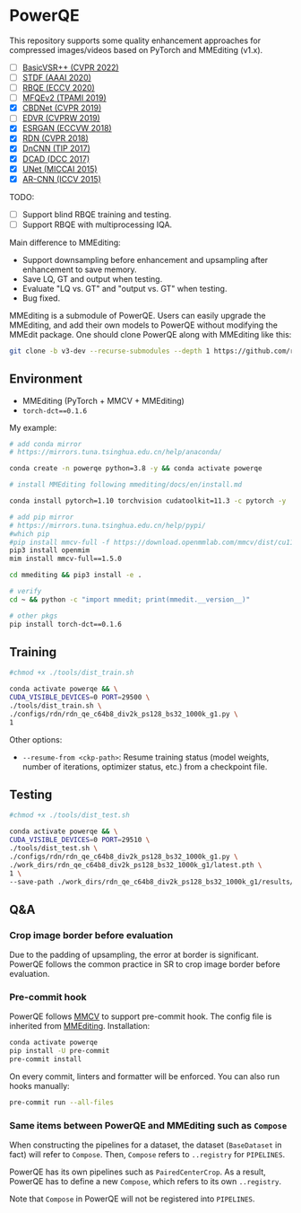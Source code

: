 # PowerQE

This repository supports some quality enhancement approaches for compressed images/videos based on PyTorch and MMEditing (v1.x).

- [ ] [BasicVSR++ (CVPR 2022)](https://arxiv.org/abs/2104.13371)
- [ ] [STDF (AAAI 2020)](https://github.com/ryanxingql/stdf-pytorch)
- [ ] [RBQE (ECCV 2020)](https://arxiv.org/abs/2006.16581)
- [ ] [MFQEv2 (TPAMI 2019)](https://github.com/ryanxingql/mfqev2.0)
- [x] [CBDNet (CVPR 2019)](https://arxiv.org/abs/1807.04686)
- [ ] [EDVR (CVPRW 2019)](https://arxiv.org/abs/1905.02716)
- [x] [ESRGAN (ECCVW 2018)](https://arxiv.org/abs/1809.00219)
- [x] [RDN (CVPR 2018)](https://arxiv.org/abs/1802.08797)
- [x] [DnCNN (TIP 2017)](https://arxiv.org/abs/1608.03981)
- [x] [DCAD (DCC 2017)](https://ieeexplore.ieee.org/abstract/document/7923714)
- [x] [UNet (MICCAI 2015)](https://arxiv.org/abs/1505.04597)
- [x] [AR-CNN (ICCV 2015)](https://arxiv.org/abs/1504.06993)

TODO:

- [ ] Support blind RBQE training and testing.
- [ ] Support RBQE with multiprocessing IQA.

Main difference to MMEditing:

- Support downsampling before enhancement and upsampling after enhancement to save memory.
- Save LQ, GT and output when testing.
- Evaluate "LQ vs. GT" and "output vs. GT" when testing.
- Bug fixed.

MMEditing is a submodule of PowerQE. Users can easily upgrade the MMEditing, and add their own models to PowerQE without modifying the MMEdit package. One should clone PowerQE along with MMEditing like this:

```bash
git clone -b v3-dev --recurse-submodules --depth 1 https://github.com/ryanxingql/powerqe.git
```

## Environment

- MMEditing (PyTorch + MMCV + MMEditing)
- `torch-dct==0.1.6`

My example:

```bash
# add conda mirror
# https://mirrors.tuna.tsinghua.edu.cn/help/anaconda/

conda create -n powerqe python=3.8 -y && conda activate powerqe

# install MMEditing following mmediting/docs/en/install.md

conda install pytorch=1.10 torchvision cudatoolkit=11.3 -c pytorch -y

# add pip mirror
# https://mirrors.tuna.tsinghua.edu.cn/help/pypi/
#which pip
#pip install mmcv-full -f https://download.openmmlab.com/mmcv/dist/cu113/torch1.10/index.html
pip3 install openmim
mim install mmcv-full==1.5.0

cd mmediting && pip3 install -e .

# verify
cd ~ && python -c "import mmedit; print(mmedit.__version__)"

# other pkgs
pip install torch-dct==0.1.6
```

## Training

```bash
#chmod +x ./tools/dist_train.sh

conda activate powerqe && \
CUDA_VISIBLE_DEVICES=0 PORT=29500 \
./tools/dist_train.sh \
./configs/rdn/rdn_qe_c64b8_div2k_ps128_bs32_1000k_g1.py \
1
```

Other options:

- `--resume-from <ckp-path>`: Resume training status (model weights, number of iterations, optimizer status, etc.) from a checkpoint file.

## Testing

```bash
#chmod +x ./tools/dist_test.sh

conda activate powerqe && \
CUDA_VISIBLE_DEVICES=0 PORT=29510 \
./tools/dist_test.sh \
./configs/rdn/rdn_qe_c64b8_div2k_ps128_bs32_1000k_g1.py \
./work_dirs/rdn_qe_c64b8_div2k_ps128_bs32_1000k_g1/latest.pth \
1 \
--save-path ./work_dirs/rdn_qe_c64b8_div2k_ps128_bs32_1000k_g1/results/
```

## Q&A

### Crop image border before evaluation

Due to the padding of upsampling, the error at border is significant. PowerQE follows the common practice in SR to crop image border before evaluation.

### Pre-commit hook

PowerQE follows [MMCV](https://github.com/open-mmlab/mmcv/blob/master/CONTRIBUTING.md) to support pre-commit hook. The config file is inherited from [MMEditing](https://github.com/ryanxingql/mmediting/blob/master/.pre-commit-config.yaml). Installation:

```bash
conda activate powerqe
pip install -U pre-commit
pre-commit install
```

On every commit, linters and formatter will be enforced. You can also run hooks manually:

```bash
pre-commit run --all-files
```

### Same items between PowerQE and MMEditing such as `Compose`

When constructing the pipelines for a dataset, the dataset (`BaseDataset` in fact) will refer to `Compose`. Then, `Compose` refers to `..registry` for `PIPELINES`.

PowerQE has its own pipelines such as `PairedCenterCrop`. As a result, PowerQE has to define a new `Compose`, which refers to its own `..registry`.

Note that `Compose` in PowerQE will not be registered into `PIPELINES`.
